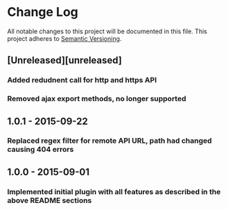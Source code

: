 # Change Log
All notable changes to this project will be documented in this file.
This project adheres to [Semantic Versioning](http://semver.org/).

## [Unreleased][unreleased]
### Added redudnent call for http and https API
### Removed ajax export methods, no longer supported

## 1.0.1 - 2015-09-22
### Replaced regex filter for remote API URL, path had changed causing 404 errors

## 1.0.0 - 2015-09-01
### Implemented initial plugin with all features as described in the above README sections
